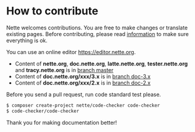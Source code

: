 How to contribute
=================

Nette welcomes contributions. You are free to make changes or translate existing
pages. Before contributing, please read [information](https://doc.nette.org/en/contributing/documentation)
to make sure everything is ok.

You can use an online editor https://editor.nette.org.

- Content of **nette.org**, **doc.nette.org**, **latte.nette.org**, **tester.nette.org** and **tracy.nette.org** is in [branch master](https://github.com/nette/docs/tree/master)
- Content of **doc.nette.org/xxx/3.x** is in [branch doc-3.x](https://github.com/nette/docs/tree/doc-3.x)
- Content of **doc.nette.org/xxx/2.x** is in [branch doc-2.x](https://github.com/nette/docs/tree/doc-2.x)

Before you send a pull request, run code standard test please.

```sh
$ composer create-project nette/code-checker code-checker
$ code-checker/code-checker
```

Thank you for making documentation better!
